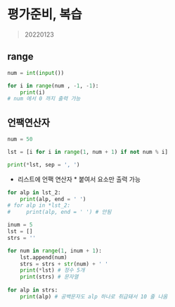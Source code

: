 # 평가준비, 복습

> 20220123

## range

``` python
num = int(input())

for i in range(num , -1, -1):
    print(i)
# num 에서 0 까지 출력 가능
```

## 언팩연산자

```python
num = 50

lst = [i for i in range(1, num + 1) if not num % i]

print(*lst, sep = ', ')
```

* 리스트에 언팩 연산자 * 붙여서 요소만 출력 가능

```python
for alp in lst_2:
    print(alp, end = ' ')
# for alp in *lst_2:
#     print(alp, end = ' ') # 안됨
```

```python
inum = 5
lst = []
strs = ''

for num in range(1, inum + 1):
    lst.append(num)
    strs = strs + str(num) + ' '
    print(*lst) # 정수 5개
    print(strs) # 문자열 
    
for alp in strs:
    print(alp) # 공백문자도 alp 하나로 취급돼서 10 줄 나옴
```

